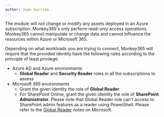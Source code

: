 ```yaml
---
author: Juan Garrido
---
```


The module will not change or modify any assets deployed in an Azure subscription. Monkey365's only perform read-only access operations. Monkey365 cannot manipulate or change data and cannot influence the resources within Azure or Microsoft 365.

Depending on what workloads you are trying to connect, Monkey365 will require that the provided identity have the following roles according to the principle of least privilege:

* Azure AD and Azure environments
    * **Global Reader** and **Security Reader** roles in all the subscriptions to assess
* Microsoft 365 environments
    * Grant the given identity the role of **Global Reader**
    * For SharePoint Online, grant the given identity the role of **SharePoint Administrator**. Please note that Global Reader role can't access to SharePoint admin features as a reader using PowerShell. Please refer to the <a href='https://docs.microsoft.com/en-us/azure/active-directory/roles/permissions-reference#global-reader' target='_blank'>Global Reader</a> notes on Microsoft.

